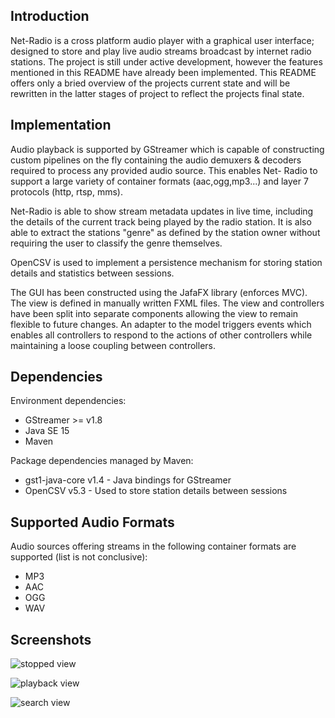 ## Introduction

Net-Radio is a cross platform audio player with a graphical user interface; designed to store
and play live audio streams broadcast by internet radio stations. The project is still under
active development, however the features mentioned in this README have already been implemented.
This README offers only a bried overview of the projects current state and will be rewritten in 
the latter stages of project to reflect the projects final state.

## Implementation

Audio playback is supported by GStreamer which is capable of constructing custom pipelines on the fly
containing the audio demuxers & decoders required to process any provided audio source. This enables Net-
Radio to support a large variety of container formats (aac,ogg,mp3...) and layer 7 protocols (http, rtsp, mms).

Net-Radio is able to show stream metadata updates in live time, including the details of the current track being
played by the radio station. It is also able to extract the stations "genre" as defined by the station
owner without requiring the user to classify the genre themselves.

OpenCSV is used to implement a persistence mechanism for storing station details and statistics between
sessions. 

The GUI has been constructed using the JafaFX library (enforces MVC). The view is defined in manually
written FXML files. The view and controllers have been split into separate components allowing the view to
remain flexible to future changes. An adapter to the model triggers events which enables all controllers to
respond to the actions of other controllers while maintaining a loose coupling between controllers.

## Dependencies

Environment dependencies:
* GStreamer >= v1.8
* Java SE 15
* Maven

Package dependencies managed by Maven:
* gst1-java-core v1.4 - Java bindings for GStreamer
* OpenCSV v5.3 - Used to store station details between sessions

## Supported Audio Formats

Audio sources offering streams in the following container formats are supported (list is not conclusive):
* MP3
* AAC
* OGG
* WAV

## Screenshots

![stopped view](https://lemon.codes/git-screenshots/net-radio/Net-Radio1-3.png)

![playback view](https://lemon.codes/git-screenshots/net-radio/Net-Radio2-3.png)

![search view](https://lemon.codes/git-screenshots/net-radio/Net-Radio3-3.png)